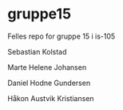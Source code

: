 # gruppe15
Felles repo for gruppe 15 i is-105


Sebastian Kolstad

Marte Helene Johansen 

Daniel Hodne Gundersen

Håkon Austvik Kristiansen

